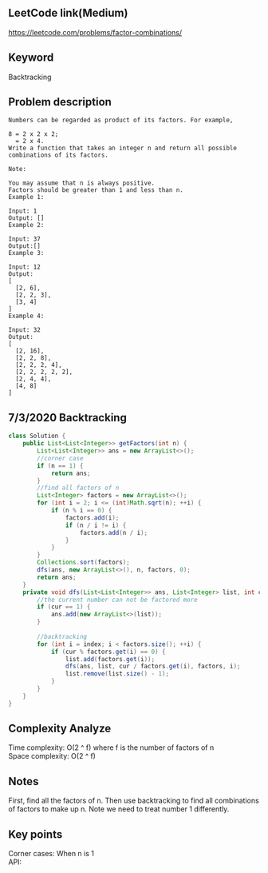 ## LeetCode link(Medium)
https://leetcode.com/problems/factor-combinations/

## Keyword
Backtracking

## Problem description
```
Numbers can be regarded as product of its factors. For example,

8 = 2 x 2 x 2;
  = 2 x 4.
Write a function that takes an integer n and return all possible combinations of its factors.

Note:

You may assume that n is always positive.
Factors should be greater than 1 and less than n.
Example 1:

Input: 1
Output: []
Example 2:

Input: 37
Output:[]
Example 3:

Input: 12
Output:
[
  [2, 6],
  [2, 2, 3],
  [3, 4]
]
Example 4:

Input: 32
Output:
[
  [2, 16],
  [2, 2, 8],
  [2, 2, 2, 4],
  [2, 2, 2, 2, 2],
  [2, 4, 4],
  [4, 8]
]
```

## 7/3/2020 Backtracking

```java
class Solution {
    public List<List<Integer>> getFactors(int n) {
        List<List<Integer>> ans = new ArrayList<>();
        //corner case
        if (n == 1) {
            return ans;
        }
        //find all factors of n
        List<Integer> factors = new ArrayList<>();
        for (int i = 2; i <= (int)Math.sqrt(n); ++i) {
            if (n % i == 0) {
                factors.add(i);
                if (n / i != i) {
                    factors.add(n / i);
                }
            }
        }
        Collections.sort(factors);
        dfs(ans, new ArrayList<>(), n, factors, 0);
        return ans;
    }
    private void dfs(List<List<Integer>> ans, List<Integer> list, int cur, List<Integer> factors, int index) {
        //the current number can not be factored more
        if (cur == 1) {
            ans.add(new ArrayList<>(list));
        }
        
        //backtracking
        for (int i = index; i < factors.size(); ++i) {
            if (cur % factors.get(i) == 0) {
                list.add(factors.get(i));
                dfs(ans, list, cur / factors.get(i), factors, i);
                list.remove(list.size() - 1);
            }
        }
    }
}
```

## Complexity Analyze
Time complexity: O(2 ^ f) where f is the number of factors of n\
Space complexity: O(2 ^ f)

## Notes
First, find all the factors of n. Then use backtracking to find all combinations of factors to make up n. Note we need to treat number 1 differently.

## Key points
Corner cases: When n is 1\
API: